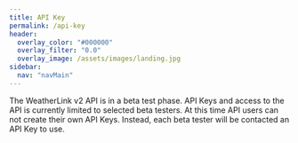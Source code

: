 ```yaml
---
title: API Key
permalink: /api-key
header:
  overlay_color: "#000000"
  overlay_filter: "0.0"
  overlay_image: /assets/images/landing.jpg
sidebar:
  nav: "navMain"
---
```


The WeatherLink v2 API is in a beta test phase. API Keys and access to the API is currently limited to selected beta testers. At this time API users can not create their own API Keys. Instead, each beta tester will be contacted an API Key to use.

